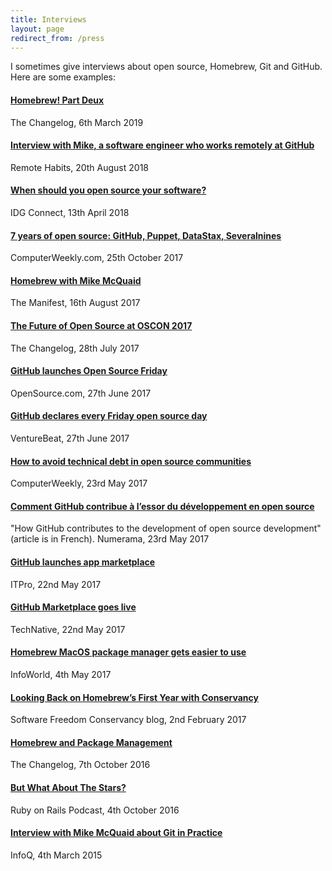 ```yaml
---
title: Interviews
layout: page
redirect_from: /press
---
```

I sometimes give interviews about open source, Homebrew, Git and GitHub. Here are some examples:

#### [Homebrew! Part Deux](https://changelog.com/podcast/337)
The Changelog, 6th March 2019

#### [Interview with Mike, a software engineer who works remotely at GitHub](https://remotehabits.com/interview/interview-with-mike-a-software-engineer-who-works-remotely-at-github/)
Remote Habits, 20th August 2018

#### [When should you open source your software?](https://www.idgconnect.com/article/3579444/when-should-you-open-source-your-software.html)
IDG Connect, 13th April 2018

#### [7 years of open source: GitHub, Puppet, DataStax, Severalnines](http://www.computerweekly.com/blog/Open-Source-Insider/7-years-of-open-source-GitHub-Puppet)
ComputerWeekly.com, 25th October 2017

#### [Homebrew with Mike McQuaid](https://web.archive.org/web/20200909040104/https://manifest.fm/1)
The Manifest, 16th August 2017

#### [The Future of Open Source at OSCON 2017](https://changelog.com/podcast/259)
The Changelog, 28th July 2017

#### [GitHub launches Open Source Friday ](https://venturebeat.com/2017/06/27/github-says-fridays-are-for-open-source-work/)
OpenSource.com, 27th June 2017

#### [GitHub declares every Friday open source day](https://venturebeat.com/2017/06/27/github-says-fridays-are-for-open-source-work/)
VentureBeat, 27th June 2017

#### [How to avoid technical debt in open source communities](http://www.computerweekly.com/news/450419369/How-to-avoid-technical-debt-in-open-source-communities)
ComputerWeekly, 23rd May 2017

#### [Comment GitHub contribue à l’essor du développement en open source](https://www.numerama.com/tech/260469-comment-github-contribue-a-lessor-du-developpement-en-open-source.html)
"How GitHub contributes to the development of open source development" (article is in French). Numerama,  23rd May 2017

#### [GitHub launches app marketplace](http://www.itpro.co.uk/desktop-software/28699/github-launches-app-marketplace)
ITPro, 22nd May 2017

#### [GitHub Marketplace goes live](https://www.technative.io/github-marketplace-goes-live/)
TechNative, 22nd May 2017

#### [Homebrew MacOS package manager gets easier to use](https://www.infoworld.com/article/3194236/development-tools/homebrew-macos-package-manager-gets-easier-to-use.html)
InfoWorld, 4th May 2017

#### [Looking Back on Homebrew’s First Year with Conservancy](https://sfconservancy.org/blog/2017/feb/02/homebrew-year-in-review/)
Software Freedom Conservancy blog, 2nd February 2017

#### [Homebrew and Package Management](https://changelog.com/podcast/223)
The Changelog, 7th October 2016

#### [But What About The Stars?](http://5by5.tv/rubyonrails/221)
Ruby on Rails Podcast, 4th October 2016

#### [Interview with Mike McQuaid about Git in Practice](https://www.infoq.com/articles/interview-Mike-McQuaid-git-practice)
InfoQ, 4th March 2015
